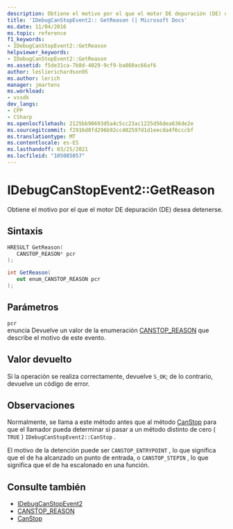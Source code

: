 ```yaml
---
description: Obtiene el motivo por el que el motor DE depuración (DE) desea detenerse.
title: 'IDebugCanStopEvent2:: GetReason (| Microsoft Docs'
ms.date: 11/04/2016
ms.topic: reference
f1_keywords:
- IDebugCanStopEvent2::GetReason
helpviewer_keywords:
- IDebugCanStopEvent2::GetReason
ms.assetid: f5de31ca-7b8d-4029-9cf9-ba860ac66af6
author: leslierichardson95
ms.author: lerich
manager: jmartens
ms.workload:
- vssdk
dev_langs:
- CPP
- CSharp
ms.openlocfilehash: 2125bb90693d5a4c5cc23ac1225d56dea636de2e
ms.sourcegitcommit: f2916d8fd296b92cc402597d1d1eecda4f6cccbf
ms.translationtype: MT
ms.contentlocale: es-ES
ms.lasthandoff: 03/25/2021
ms.locfileid: "105085057"
---
```

# <a name="idebugcanstopevent2getreason"></a>IDebugCanStopEvent2::GetReason
Obtiene el motivo por el que el motor DE depuración (DE) desea detenerse.

## <a name="syntax"></a>Sintaxis

```cpp
HRESULT GetReason( 
   CANSTOP_REASON* pcr
);
```

```csharp
int GetReason( 
   out enum_CANSTOP_REASON pcr
);
```

## <a name="parameters"></a>Parámetros
`pcr`\
enuncia Devuelve un valor de la enumeración [CANSTOP_REASON](../../../extensibility/debugger/reference/canstop-reason.md) que describe el motivo de este evento.

## <a name="return-value"></a>Valor devuelto
 Si la operación se realiza correctamente, devuelve `S_OK`; de lo contrario, devuelve un código de error.

## <a name="remarks"></a>Observaciones
 Normalmente, se llama a este método antes que al método [CanStop](../../../extensibility/debugger/reference/idebugcanstopevent2-canstop.md) para que el llamador pueda determinar si pasar a un método distinto de cero ( `TRUE` ) `IDebugCanStopEvent2::CanStop` .

 El motivo de la detención puede ser `CANSTOP_ENTRYPOINT` , lo que significa que el de ha alcanzado un punto de entrada, o `CANSTOP_STEPIN` , lo que significa que el de ha escalonado en una función.

## <a name="see-also"></a>Consulte también
- [IDebugCanStopEvent2](../../../extensibility/debugger/reference/idebugcanstopevent2.md)
- [CANSTOP_REASON](../../../extensibility/debugger/reference/canstop-reason.md)
- [CanStop](../../../extensibility/debugger/reference/idebugcanstopevent2-canstop.md)
